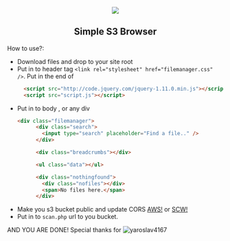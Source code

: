<p align="center"><image src="https://github.com/MuffinKing-jpeg/simple-s3-browser/raw/master/ssb.png" /></p>
<h2 align="center">Simple S3 Browser</h2>

How to use?:
* Download files and drop to your site root
* Put in to header tag `<link rel="stylesheet" href="filemanager.css" />`.  Put in the end of <body>
  ```html
    <script src="http://code.jquery.com/jquery-1.11.0.min.js"></script>
    <script src="script.js"></script>
  ```
* Put in to body , or any div
  ```html
  <div class="filemanager">
        <div class="search">
          <input type="search" placeholder="Find a file.." />
        </div>

        <div class="breadcrumbs"></div>

        <ul class="data"></ul>

        <div class="nothingfound">
          <div class="nofiles"></div>
          <span>No files here.</span>
        </div>
    ```
* Make you s3 bucket public and update CORS [AWS!](https://aws.amazon.com/premiumsupport/knowledge-center/read-access-objects-s3-bucket/) or [SCW!](https://www.scaleway.com/en/docs/object-storage-cors/)
* Put in to `scan.php` url to you bucket.

AND YOU ARE DONE!
Special thanks for ![yaroslav4167](https://github.com/yaroslav4167)
